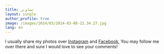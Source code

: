 ```yaml
---
title: تصاویر
layout: single
author_profile: true
image: /images/2014/03/2014-03-08-22.34.27.jpg
lang: en
---
```

I usually share my photos over [Instagram](http://instagram.com/omidfarhang) and [Facebook](https://www.facebook.com/omidfarhang), You may follow me over there and sure I would love to see your comments!
